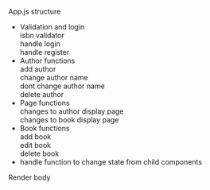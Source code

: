 App.js structure

* Validation and login\
    isbn validator\
    handle login\
    handle register
* Author functions\
    add author\
    change author name\
    dont change author name\
    delete author
* Page functions\
    changes to author display page\
    changes to book display page
* Book functions\
    add book\
    edit book\
    delete book
* handle function to change state from child components

Render body
